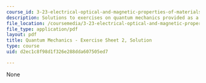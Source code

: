 ```yaml
---
course_id: 3-23-electrical-optical-and-magnetic-properties-of-materials-fall-2007
description: Solutions to exercises on quantum mechanics provided as a study aid.
file_location: /coursemedia/3-23-electrical-optical-and-magnetic-properties-of-materials-fall-2007/d2ec1c8f98d1f326e288dda607505ed7_qm2_sol.pdf
file_type: application/pdf
layout: pdf
title: Quantum Mechanics - Exercise Sheet 2, Solution
type: course
uid: d2ec1c8f98d1f326e288dda607505ed7

---
```

None